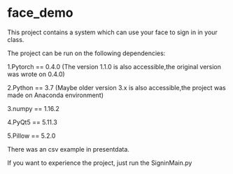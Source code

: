 # face_demo
This project contains a system which can use your face to sign in in your class.

The project can be run on the following dependencies:

1.Pytorch == 0.4.0 (The version 1.1.0 is also accessible,the original version was wrote on 0.4.0)

2.Python == 3.7 (Maybe older version 3.x is also accessible,the project was made on Anaconda environment)

3.numpy == 1.16.2

4.PyQt5 == 5.11.3

5.Pillow == 5.2.0


There was an csv example in presentdata.

If you want to experience the project, just run the SigninMain.py
